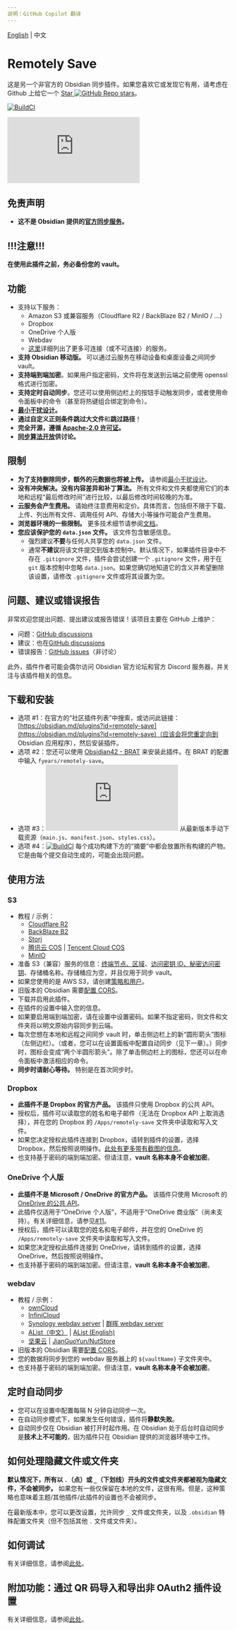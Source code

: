 ```yaml
---
说明：GitHub Copilot 翻译
---
```

[English](/README.md) | 中文

# Remotely Save

这是另一个非官方的 Obsidian 同步插件。如果您喜欢它或发现它有用，请考虑在 Github 上给它一个 [Star ![GitHub Repo stars](https://img.shields.io/github/stars/fyears/remotely-save?style=social)](https://github.com/fyears/remotely-save)。

[![BuildCI](https://github.com/fyears/remotely-save/actions/workflows/auto-build.yml/badge.svg)](https://github.com/fyears/remotely-save/actions/workflows/auto-build.yml)

[![downloads of latest version](https://img.shields.io/github/downloads-pre/remotely-save/remotely-save/latest/main.js?sort=semver)](https://github.com/fyears/remotely-save/releases)
## 免责声明

- **这不是 Obsidian 提供的[官方同步服务](https://obsidian.md/sync)。**

## !!!注意!!!

**在使用此插件之前，务必备份您的 vault。**

## 功能

- 支持以下服务：
    - Amazon S3 或兼容服务（Cloudflare R2 / BackBlaze B2 / MinIO / ...）
    - Dropbox
    - OneDrive 个人版
    - Webdav
    - [这里](./docs/services_connectable_or_not.zh-cn.md)详细列出了更多可连接（或不可连接）的服务。
- **支持 Obsidian 移动版。** 可以通过云服务在移动设备和桌面设备之间同步 vault。
- **支持端到端加密**。如果用户指定密码，文件将在发送到云端之前使用 openssl 格式进行加密。
- **支持定时自动同步**。您还可以使用侧边栏上的按钮手动触发同步，或者使用命令面板中的命令（甚至将热键组合绑定到命令）。
- **[最小干扰设计](/docs/minimal_intrusive_design.zh-cn.md)。**
- **通过自定义正则条件跳过大文件**和**跳过路径**！
- **完全开源，遵循 [Apache-2.0 许可证](./LICENSE)。**
- **[同步算法开放](./docs/sync_algorithm_v2.zh-cn.md)供讨论。**

## 限制

- **为了支持删除同步，额外的元数据也将被上传。** 请参阅[最小干扰设计](./docs/minimal_intrusive_design.zh-cn.md)。
- **没有冲突解决。没有内容差异和补丁算法。** 所有文件和文件夹都使用它们的本地和远程“最后修改时间”进行比较，以最后修改时间较晚的为准。
- **云服务会产生费用。** 请始终注意费用和定价。具体而言，包括但不限于下载、上传、列出所有文件、调用任何 API、存储大小等操作可能会产生费用。
- **浏览器环境的一些限制。** 更多技术细节请参阅[文档](./docs/browser_env.zh-cn.md)。
- **您应该保护您的 `data.json` 文件。** 该文件包含敏感信息。
    - 强烈建议**不要**与任何人共享您的 `data.json` 文件。
    - 通常**不建议**将该文件提交到版本控制中。默认情况下，如果插件目录中不存在 `.gitignore` 文件，插件会尝试创建一个 `.gitignore` 文件，用于在 `git` 版本控制中忽略 `data.json`。如果您确切地知道它的含义并希望删除该设置，请修改 `.gitignore` 文件或将其设置为空。

## 问题、建议或错误报告

非常欢迎您提出问题、提出建议或报告错误！该项目主要在 GitHub 上维护：

- 问题：[GitHub discussions](https://github.com/fyears/remotely-save/discussions)
- 建议：也在[GitHub discussions](https://github.com/fyears/remotely-save/discussions)
- 错误报告：[GitHub issues](https://github.com/fyears/remotely-save/issues)（非讨论）

此外，插件作者可能会偶尔访问 Obsidian 官方论坛和官方 Discord 服务器，并关注与该插件相关的信息。

## 下载和安装

- 选项 #1：在官方的“社区插件列表”中搜索，或访问此链接：[https://obsidian.md/plugins?id=remotely-save](https://obsidian.md/plugins?id=remotely-save)（应该会将您重定向到 Obsidian 应用程序），然后安装插件。
- 选项 #2：您还可以使用 [Obsidian42 - BRAT](https://github.com/TfTHacker/obsidian42-brat) 来安装此插件。在 BRAT 的配置中输入 `fyears/remotely-save`。
- 选项 #3：[![GitHub release (latest by SemVer and asset including pre-releases)](https://img.shields.io/github/downloads-pre/fyears/remotely-save/latest/main.js?sort=semver)](https://github.com/fyears/remotely-save/releases) 从最新版本手动下载资源（`main.js`、`manifest.json`、`styles.css`）。
- 选项 #4：[![BuildCI](https://github.com/fyears/remotely-save/actions/workflows/auto-build.yml/badge.svg)](https://github.com/fyears/remotely-save/actions/workflows/auto-build.yml) 每个成功构建下方的“摘要”中都会放置所有构建的产物。它是由每个提交自动生成的，可能会出现问题。

## 使用方法

### S3

- 教程 / 示例：
    - [Cloudflare R2](./docs/remote_services/s3_cloudflare_r2/README.zh-cn.md)
    - [BackBlaze B2](./docs/remote_services/s3_backblaze_b2/README.zh-cn.md)
    - [Storj](./docs/remote_services/s3_storj_io/README.zh-cn.md)
    - [腾讯云 COS](./docs/remote_services/s3_tencent_cloud_cos/README.zh-cn.md) | [Tencent Cloud COS](./docs/remote_services/s3_tencent_cloud_cos/README.md)
    - [MinIO](./docs/remote_services/s3_minio/README.md)
- 准备 S3（兼容）服务的信息：[终端节点、区域](https://docs.aws.amazon.com/general/latest/gr/s3.html)、[访问密钥 ID、秘密访问密钥](https://docs.aws.amazon.com/sdk-for-javascript/v3/developer-guide/getting-your-credentials.html)、存储桶名称。存储桶应为空，并且仅用于同步 vault。
- 如果您使用的是 AWS S3，请创建[策略和用户](./docs/remote_services/s3_general/s3_user_policy.md)。
- 旧版本的 Obsidian 需要[配置 CORS](./docs/remote_services/s3_general/s3_cors_configure.md)。
- 下载并启用此插件。
- 在插件的设置中输入您的信息。
- 如果要启用端到端加密，请在设置中设置密码。如果不指定密码，则文件和文件夹将以明文原始内容同步到云端。
- 每次您想在本地和远程之间同步 vault 时，单击侧边栏上的新“圆形箭头”图标（左侧边栏）。（或者，您可以在设置面板中配置自动同步（见下一章）。）同步时，图标会变成“两个半圆形箭头”。除了单击侧边栏上的图标，您还可以在命令面板中激活相应的命令。
- **同步时请耐心等待。** 特别是在首次同步时。

### Dropbox

- **此插件不是 Dropbox 的官方产品。** 该插件只使用 Dropbox 的公共 API。
- 授权后，插件可以读取您的姓名和电子邮件（无法在 Dropbox API 上取消选择），并在您的 Dropbox 的 `/Apps/remotely-save` 文件夹中读取和写入文件。
- 如果您决定授权此插件连接到 Dropbox，请转到插件的设置，选择 Dropbox，然后按照说明操作。[此处有更多带有截图的信息](./docs/dropbox_review_material/README.md)。
- 也支持基于密码的端到端加密。但请注意，**vault 名称本身不会被加密**。

### OneDrive 个人版

- **此插件不是 Microsoft / OneDrive 的官方产品。** 该插件只使用 Microsoft 的 [OneDrive 的公共 API](https://docs.microsoft.com/en-us/onedrive/developer/rest-api)。
- 此插件仅适用于“OneDrive 个人版”，不适用于“OneDrive 商业版”（尚未支持）。有关详细信息，请参见[#11](https://github.com/fyears/remotely-save/issues/11)。
- 授权后，插件可以读取您的姓名和电子邮件，并在您的 OneDrive 的 `/Apps/remotely-save` 文件夹中读取和写入文件。
- 如果您决定授权此插件连接到 OneDrive，请转到插件的设置，选择 OneDrive，然后按照说明操作。
- 也支持基于密码的端到端加密。但请注意，**vault 名称本身不会被加密**。

### webdav

- 教程 / 示例：
    - [ownCloud](./docs/remote_services/webdav_owncloud/README.md)
    - [InfiniCloud](./docs/remote_services/webdav_infinicloud_teracloud/README.md)
    - [Synology webdav server](./docs/remote_services/webdav_synology_webdav_server/README.md) | [群晖 webdav server](./docs/remote_services/webdav_synology_webdav_server/README.zh-cn.md)
    - [AList（中文）](./docs/remote_services/webdav_alist/README.zh-cn.md) | [AList (English)](./docs/remote_services/webdav_alist/README.md)
    - [坚果云](./docs/remote_services/webdav_jianguoyun/README.zh-cn.md) | [JianGuoYun/NutStore](./docs/remote_services/webdav_jianguoyun/README.md)
- 旧版本的 Obsidian 需要[配置 CORS](./docs/remote_services/webdav_general/webav_cors.zh-cn.md)。
- 您的数据将同步到您的 webdav 服务器上的 `${vaultName}` 子文件夹中。
- 也支持基于密码的端到端加密。但请注意，**vault 名称本身不会被加密**。

## 定时自动同步

- 您可以在设置中配置每隔 N 分钟自动同步一次。
- 在自动同步模式下，如果发生任何错误，插件将**静默失败**。
- 自动同步仅在 Obsidian 被打开时起作用。在 Obsidian 处于后台时自动同步是**技术上不可能的**，因为插件只在 Obsidian 提供的浏览器环境中工作。

## 如何处理隐藏文件或文件夹

**默认情况下，所有以 `.`（点）或 `_`（下划线）开头的文件或文件夹都被视为隐藏文件，不会被同步。** 如果您有一些仅保留在本地的文件，这很有用。但是，这种策略也意味着主题/其他插件/此插件的设置也不会被同步。

在最新版本中，您可以更改设置，允许同步 `_` 文件或文件夹，以及 `.obsidian` 特殊配置文件夹（但不包括其他 `.` 文件或文件夹）。

## 如何调试

有关详细信息，请参阅[此处](./docs/how_to_debug/README.zh-cn.md)。

## 附加功能：通过 QR 码导入和导出非 OAuth2 插件设置

有关详细信息，请参阅[此处](./docs/import_export_some_settings.zh-cn.md)。

